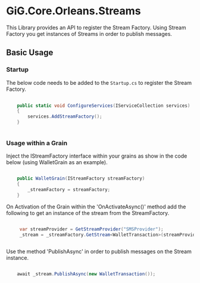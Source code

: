 # GiG.Core.Orleans.Streams

This Library provides an API to register the Stream Factory. Using Stream Factory you get instances of Streams in order to publish messages.

## Basic Usage

### Startup

The below code needs to be added to the `Startup.cs` to register the Stream Factory.

```csharp
		
    public static void ConfigureServices(IServiceCollection services)
    {
        services.AddStreamFactory();
    }
              
```

### Usage within a Grain

Inject the IStreamFactory interface within your grains as show in the code below (using WalletGrain as an example).

```csharp

    public WalletGrain(IStreamFactory streamFactory)
    {
        _streamFactory = streamFactory;
    }

```

On Activation of the Grain within the 'OnActivateAsync()' method add the following to get an instance of the stream from the StreamFactory.

```csharp

     var streamProvider = GetStreamProvider("SMSProvider");
     _stream = _streamFactory.GetStream<WalletTransaction>(streamProvider, this.GetPrimaryKey(), "WalletTransactions");
           
```
 
Use the method 'PublishAsync' in order to publish messages on the Stream instance.

```csharp

    await _stream.PublishAsync(new WalletTransaction());

```